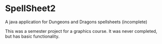 # SpellSheet2
A java application for Dungeons and Dragons spellsheets (incomplete)

This was a semester project for a graphics course. It was never completed, but has basic functionality.
